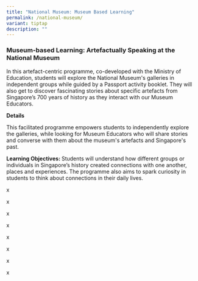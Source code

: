 ```yaml
---
title: "National Museum: Museum Based Learning"
permalink: /national-museum/
variant: tiptap
description: ""
---
```

<h3>Museum-based Learning: Artefactually Speaking at the National Museum</h3>
<p>In this artefact-centric programme, co-developed with the Ministry of
Education, students will explore the National Museum's galleries in independent
groups while guided by a Passport activity booklet. They will also get
to discover fascinating stories about specific artefacts from Singapore’s
700 years of history as they interact with our Museum Educators.</p>
<p><strong>Details</strong>
</p>
<p>This facilitated programme empowers students to independently explore
the galleries, while looking for Museum Educators who will share stories
and converse with them about the museum's artefacts and Singapore's past.</p>
<p><strong>Learning Objectives: </strong>Students will understand how different
groups or individuals in Singapore’s history created connections with one
another, places and experiences. The programme also aims to spark curiosity
in students to think about connections in their daily lives.</p>
<p>x</p>
<p>x</p>
<p>x</p>
<p>x</p>
<p>x</p>
<p>x</p>
<p>x</p>
<p>x</p>